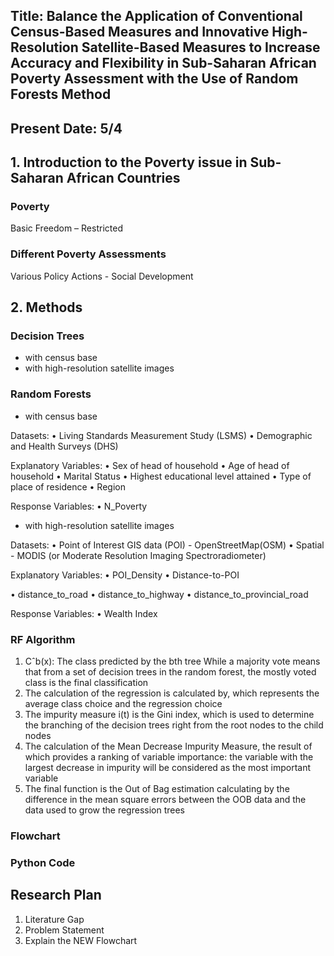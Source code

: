 ## Title: Balance the Application of Conventional Census-Based Measures and Innovative High-Resolution Satellite-Based Measures to Increase Accuracy and Flexibility in Sub-Saharan African Poverty Assessment with the Use of Random Forests Method
## Present Date: 5/4


## 1. Introduction to the Poverty issue in Sub-Saharan African Countries
### Poverty 
Basic Freedom – Restricted

### Different Poverty Assessments
Various Policy Actions - Social Development


## 2. Methods
### Decision Trees

-	with census base
-	with high-resolution satellite images

### Random Forests

-	with census base

Datasets: 
•	Living Standards Measurement Study (LSMS)
•	Demographic and Health Surveys (DHS)

Explanatory Variables: 
•	Sex of head of household
•	Age of head of household
•	Marital Status
•	Highest educational level attained
•	Type of place of residence
•	Region

Response Variables: 
•	N_Poverty


-	with high-resolution satellite images

Datasets: 
•	Point of Interest GIS data (POI) - OpenStreetMap(OSM)
•	Spatial - MODIS (or Moderate Resolution Imaging Spectroradiometer)

Explanatory Variables: 
•	POI_Density 
•	Distance-to-POI

•	distance_to_road
•	distance_to_highway
•	distance_to_provincial_road

Response Variables: 
•	Wealth Index

### RF Algorithm
1. Cˆb(x): The class predicted by the bth tree
While a majority vote means that from a set of decision trees in the random forest, the mostly voted class is the final classification
2. The calculation of the regression is calculated by, which represents the average class choice and the regression choice
3. The impurity measure i(t) is the Gini index, which is used to determine the branching of the decision trees right from the root nodes to the child nodes
4. The calculation of the Mean Decrease Impurity Measure, the result of which provides a ranking of variable importance: the variable with the largest decrease in impurity will be considered as the most important variable
5. The final function is the Out of Bag estimation calculating by the difference in the mean square errors between the OOB data and the data used to grow the regression trees

### Flowchart
### Python Code

## Research Plan
1. Literature Gap
2. Problem Statement
3. Explain the NEW Flowchart

